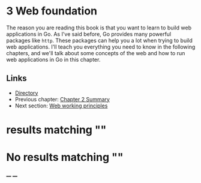 
# 3 Web foundation

The reason you are reading this book is that you want to learn to build web applications in Go. As I've said before, Go provides many powerful packages like `http`. These packages can help you a lot when trying to build web applications. I'll teach you everything you need to know in the following chapters, and we'll talk about some concepts of the web and how to run web applications in Go in this chapter.

## Links

  * [Directory](preface.md)
  * Previous chapter: [Chapter 2 Summary](02.8.md)
  * Next section: [Web working principles](03.1.md)

#  results matching ""




# No results matching ""

[ __](02.8.md) [ __](03.1.md)
